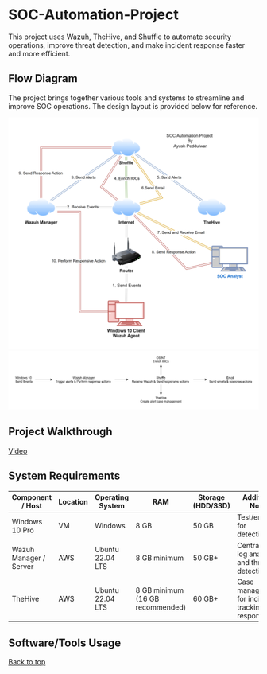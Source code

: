 # SOC-Automation-Project

This project uses Wazuh, TheHive, and Shuffle to automate security operations, improve threat detection, and make incident response faster and more efficient.
<br>

## Flow Diagram
The project brings together various tools and systems to streamline and improve SOC operations. The design layout is provided below for reference.

<img src="https://github.com/AyushPeddulwar/SOC-Automation-Project/blob/main/soc%20flow.png" width=700>
<br>
<img src="https://github.com/AyushPeddulwar/SOC-Automation-Project/blob/main/soc%20flow2.png" width=1000>
<br>

## Project Walkthrough
[Video](<link>)

## System Requirements

| Component / Host       |   Location    | Operating System              | RAM     | Storage (HDD/SSD)     | Additional Notes                                  |
|------------------------|---------------|------------------------------|--------------------------|----------------------|--------------------------------------------------|
| Windows 10 Pro         |   VM          | Windows                      | 8 GB     | 50 GB                                | Test/endpoint for detections                      |
| Wazuh Manager / Server |     AWS       | Ubuntu 22.04 LTS             | 8 GB minimum  | 50 GB+                          | Centralized log analysis and threat detection. |
| TheHive                |     AWS       | Ubuntu 22.04 LTS             | 8 GB minimum (16 GB recommended) | 60 GB+       | Case management for incident tracking and response. |

## Software/Tools Usage



[Back to top](#soc-automation-project)
